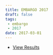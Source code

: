 ```yaml
---
title: EMBARGO 2017
draft: false
tags:
 - embargo
 - 2017
date: 2017-03-01
---
```


* [View Results](../results/2017/)
